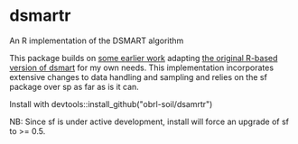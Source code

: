 # dsmartr
An R implementation of the DSMART algorithm

This package builds on [some earlier work](https://github.com/obrl-soil/disaggregation) adapting 
[the original R-based version of dsmart](https://bitbucket.org/brendo1001/dsmart) 
for my own needs. This implementation incorporates extensive changes to data handling and sampling and relies on the sf package over sp as
far as is it can. 

Install with
devtools::install_github("obrl-soil/dsamrtr")

NB: Since sf is under active development, install will force an upgrade of sf to >= 0.5.
